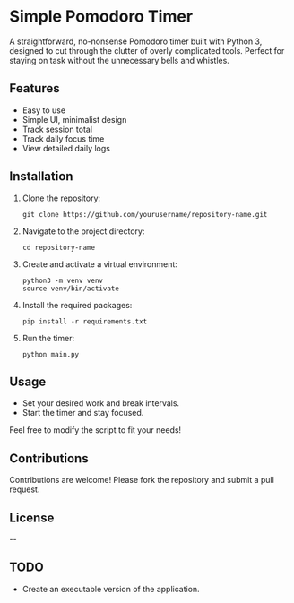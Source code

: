 # Simple Pomodoro Timer

A straightforward, no-nonsense Pomodoro timer built with Python 3, designed to cut through the clutter of overly complicated tools. Perfect for staying on task without the unnecessary bells and whistles.

## Features
- Easy to use
- Simple UI, minimalist design
- Track session total
- Track daily focus time
- View detailed daily logs

## Installation
1. Clone the repository:
    ```
    git clone https://github.com/yourusername/repository-name.git
    ```
2. Navigate to the project directory:
    ```
    cd repository-name
    ```
3. Create and activate a virtual environment:
    ```
    python3 -m venv venv
    source venv/bin/activate
    ```
4. Install the required packages:
    ```
    pip install -r requirements.txt
    ```
5. Run the timer:
    ```
    python main.py
    ```

## Usage
- Set your desired work and break intervals.
- Start the timer and stay focused.

Feel free to modify the script to fit your needs!

## Contributions
Contributions are welcome! Please fork the repository and submit a pull request.

## License
--

## TODO
- Create an executable version of the application.
